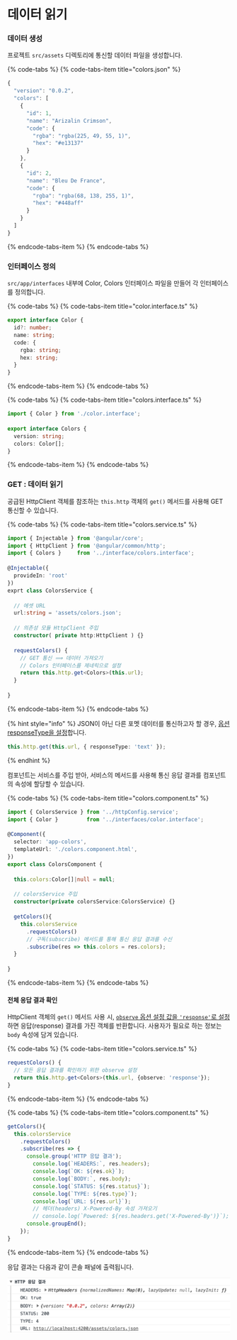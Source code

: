 # 데이터 읽기

### 데이터 생성

프로젝트 `src/assets` 디렉토리에 통신할 데이터 파일을 생성합니다.

{% code-tabs %}
{% code-tabs-item title="colors.json" %}
```javascript
{
  "version": "0.0.2",
  "colors": [
    {
      "id": 1,
      "name": "Arizalin Crimson",
      "code": {
        "rgba": "rgba(225, 49, 55, 1)",
        "hex": "#e13137"
      }
    },
    {
      "id": 2,
      "name": "Bleu De France",
      "code": {
        "rgba": "rgba(68, 138, 255, 1)",
        "hex": "#448aff"
      }
    }
  ]
}
```
{% endcode-tabs-item %}
{% endcode-tabs %}

### 인터페이스 정의

`src/app/interfaces` 내부에 Color, Colors 인터페이스 파일을 만들어 각 인터페이스를 정의합니다.

{% code-tabs %}
{% code-tabs-item title="color.interface.ts" %}
```typescript
export interface Color {
  id?: number;
  name: string;
  code: {
    rgba: string;
    hex: string;
  }
}
```
{% endcode-tabs-item %}
{% endcode-tabs %}

{% code-tabs %}
{% code-tabs-item title="colors.interface.ts" %}
```typescript
import { Color } from './color.interface';

export interface Colors {
  version: string;
  colors: Color[];
}
```
{% endcode-tabs-item %}
{% endcode-tabs %}

### GET : 데이터 읽기

공급된 HttpClient 객체를 참조하는 `this.http` 객체의 `get()` 메서드를 사용해 GET 통신할 수 있습니다.

{% code-tabs %}
{% code-tabs-item title="colors.service.ts" %}
```typescript
import { Injectable } from '@angular/core';
import { HttpClient } from '@angular/common/http';
import { Colors }     from '../interface/colors.interface';

@Injectable({
  provideIn: 'root'
})
exprt class ColorsService {
  
  // 에셋 URL
  url:string = 'assets/colors.json';
  
  // 의존성 모듈 HttpClient 주입
  constructor( private http:HttpClient ) {}
  
  requestColors() {
    // GET 통신 ⟹ 데이터 가져오기
    // Colors 인터페이스를 제네릭으로 설정
    return this.http.get<Colors>(this.url);
  }
  
}
```
{% endcode-tabs-item %}
{% endcode-tabs %}

{% hint style="info" %}
JSON이 아닌 다른 포멧 데이터를 통신하고자 할 경우, [옵션 responseType을 설정](https://angular.io/guide/http#requesting-non-json-data)합니다.

```typescript
this.http.get(this.url, { responseType: 'text' });
```
{% endhint %}

컴포넌트는 서비스를 주입 받아, 서비스의 메서드를 사용해 통신 응답 결과를 컴포넌트의 속성에 할당할 수 있습니다.

{% code-tabs %}
{% code-tabs-item title="colors.component.ts" %}
```typescript
import { ColorsService } from '../httpConfig.service';
import { Color }         from '../interfaces/color.interface';

@Component({
  selector: 'app-colors',
  templateUrl: './colors.component.html',
})
export class ColorsComponent {
  
  this.colors:Color[]|null = null;
  
  // colorsService 주입
  constructor(private colorsService:ColorsService) {}
  
  getColors(){
    this.colorsService
      .requestColors()
      // 구독(subscribe) 메서드를 통해 통신 응답 결과를 수신
      .subscribe(res => this.colors = res.colors);
  }
  
}
```
{% endcode-tabs-item %}
{% endcode-tabs %}

#### 전체 응답 결과 확인

HttpClient 객체의 `get()` 메서드 사용 시, [`observe` 옵션 설정 값을 `'response'`로 설정](https://angular.io/guide/http#reading-the-full-response)하면 응답\(response\) 결과를 가진 객체를 반환합니다. 사용자가 필요로 하는 정보는 `body` 속성에 담겨 있습니다.

{% code-tabs %}
{% code-tabs-item title="colors.service.ts" %}
```typescript
requestColors() {
  // 모든 응답 결과를 확인하기 위한 observe 설정
  return this.http.get<Colors>(this.url, {observe: 'response'});
}
```
{% endcode-tabs-item %}
{% endcode-tabs %}

{% code-tabs %}
{% code-tabs-item title="colors.component.ts" %}
```typescript
getColors(){
  this.colorsService
    .requestColors()
    .subscribe(res => {
      console.group('HTTP 응답 결과');
        console.log(`HEADERS:`, res.headers);
        console.log(`OK: ${res.ok}`);
        console.log(`BODY:`, res.body);
        console.log(`STATUS: ${res.status}`);
        console.log(`TYPE: ${res.type}`);
        console.log(`URL: ${res.url}`); 
        // 헤더(headers) X-Powered-By 속성 가져오기
        // console.log(`Powered: ${res.headers.get('X-Powered-By')}`);
      console.groupEnd();
    });
}
```
{% endcode-tabs-item %}
{% endcode-tabs %}

응답 결과는 다음과 같이 콘솔 패널에 출력됩니다.

![&#xC751;&#xB2F5; &#xACB0;&#xACFC; &#xCF58;&#xC194; &#xD328;&#xB110;&#xC5D0; &#xCD9C;&#xB825;](../.gitbook/assets/image%20%2810%29.png)

